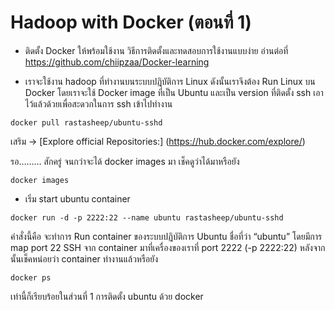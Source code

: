 # Hadoop with Docker (ตอนที่ 1)

- ติดตั้ง Docker ให้พร้อมใช้งาน วิธีการติดตั้งและทดสอบการใช้งานแบบง่าย อ่านต่อที่ https://github.com/chiipzaa/Docker-learning

- เราจะใช้งาน hadoop ที่ทำงานบนระบบปฎิบัติการ Linux ดังนั้นเราจึงต้อง Run Linux บน Docker โดยเราจะใช้ Docker image ที่เป็น Ubuntu และเป็น version ที่ติดตั้ง ssh เอาไว้แล้วด้วยเพื่อสะดวกในการ ssh เข้าไปทำงาน
``````
docker pull rastasheep/ubuntu-sshd
``````
เสริม -> [Explore official Repositories:] (https://hub.docker.com/explore/)

รอ……… สักครู่ จนกว่าจะได้ docker images มา เช็คดูว่าได้มาหรือยัง
``````
docker images
``````

- เริ่ม start ubuntu container
``````
docker run -d -p 2222:22 --name ubuntu rastasheep/ubuntu-sshd
``````

คำสั่งนี้คือ จะทำการ Run container ของระบบปฏิบัติการ Ubuntu ชื่อที่ว่า “ubuntu” โดยมีการ map port 22 SSH จาก container มาที่เครื่องของเราที่ port 2222 (-p 2222:22) หลังจากนั้นเช็คหน่อยว่า container ทำงานแล้วหรือยัง
``````
docker ps
``````

เท่านี้ก็เรียบร้อยในส่วนที่ 1 การติดตั้ง ubuntu ด้วย docker